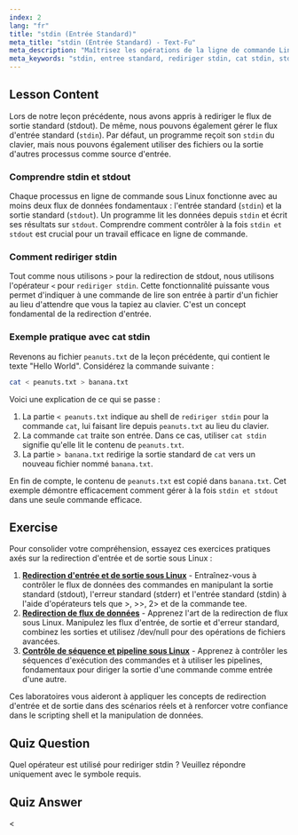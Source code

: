 ```yaml
---
index: 2
lang: "fr"
title: "stdin (Entrée Standard)"
meta_title: "stdin (Entrée Standard) - Text-Fu"
meta_description: "Maîtrisez les opérations de la ligne de commande Linux en apprenant à rediriger stdin (entrée standard). Ce guide couvre la relation entre stdin et stdout, l'utilisation de l'opérateur '<', et des exemples pratiques comme 'cat stdin' pour gérer efficacement les flux de données."
meta_keywords: "stdin, entree standard, rediriger stdin, cat stdin, stdin et stdout, entrée standard, redirection Linux, ligne de commande, flux d'entrée"
---
```


## Lesson Content

Lors de notre leçon précédente, nous avons appris à rediriger le flux de sortie standard (stdout). De même, nous pouvons également gérer le flux d'entrée standard (`stdin`). Par défaut, un programme reçoit son `stdin` du clavier, mais nous pouvons également utiliser des fichiers ou la sortie d'autres processus comme source d'entrée.

### Comprendre stdin et stdout

Chaque processus en ligne de commande sous Linux fonctionne avec au moins deux flux de données fondamentaux : l'entrée standard (`stdin`) et la sortie standard (`stdout`). Un programme lit les données depuis `stdin` et écrit ses résultats sur `stdout`. Comprendre comment contrôler à la fois `stdin et stdout` est crucial pour un travail efficace en ligne de commande.

### Comment rediriger stdin

Tout comme nous utilisons `>` pour la redirection de stdout, nous utilisons l'opérateur `<` pour `rediriger stdin`. Cette fonctionnalité puissante vous permet d'indiquer à une commande de lire son entrée à partir d'un fichier au lieu d'attendre que vous la tapiez au clavier. C'est un concept fondamental de la redirection d'entrée.

### Exemple pratique avec cat stdin

Revenons au fichier `peanuts.txt` de la leçon précédente, qui contient le texte "Hello World". Considérez la commande suivante :

```bash
cat < peanuts.txt > banana.txt
```

Voici une explication de ce qui se passe :

1.  La partie `< peanuts.txt` indique au shell de `rediriger stdin` pour la commande `cat`, lui faisant lire depuis `peanuts.txt` au lieu du clavier.
2.  La commande `cat` traite son entrée. Dans ce cas, utiliser `cat stdin` signifie qu'elle lit le contenu de `peanuts.txt`.
3.  La partie `> banana.txt` redirige la sortie standard de `cat` vers un nouveau fichier nommé `banana.txt`.

En fin de compte, le contenu de `peanuts.txt` est copié dans `banana.txt`. Cet exemple démontre efficacement comment gérer à la fois `stdin et stdout` dans une seule commande efficace.

## Exercise

Pour consolider votre compréhension, essayez ces exercices pratiques axés sur la redirection d'entrée et de sortie sous Linux :

1.  **[Redirection d'entrée et de sortie sous Linux](https://labex.io/fr/labs/comptia-redirecting-input-and-output-in-linux-590840)** - Entraînez-vous à contrôler le flux de données des commandes en manipulant la sortie standard (stdout), l'erreur standard (stderr) et l'entrée standard (stdin) à l'aide d'opérateurs tels que >, >>, 2> et de la commande tee.
2.  **[Redirection de flux de données](https://labex.io/fr/labs/linux-data-stream-redirection-17995)** - Apprenez l'art de la redirection de flux sous Linux. Manipulez les flux d'entrée, de sortie et d'erreur standard, combinez les sorties et utilisez /dev/null pour des opérations de fichiers avancées.
3.  **[Contrôle de séquence et pipeline sous Linux](https://labex.io/fr/labs/linux-sequence-control-and-pipeline-17994)** - Apprenez à contrôler les séquences d'exécution des commandes et à utiliser les pipelines, fondamentaux pour diriger la sortie d'une commande comme entrée d'une autre.

Ces laboratoires vous aideront à appliquer les concepts de redirection d'entrée et de sortie dans des scénarios réels et à renforcer votre confiance dans le scripting shell et la manipulation de données.

## Quiz Question

Quel opérateur est utilisé pour rediriger stdin ? Veuillez répondre uniquement avec le symbole requis.

## Quiz Answer

<
